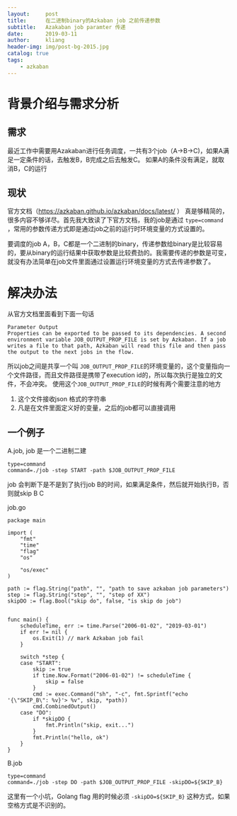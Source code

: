 ```yaml
---
layout:     post 
title:      在二进制binary的Azkaban job 之前传递参数
subtitle:   Azakaban job paramter 传递
date:       2019-03-11             
author:     kliang                  
header-img: img/post-bg-2015.jpg    
catalog: true                      
tags:                            
    - azkaban
---
```


# 背景介绍与需求分析
## 需求
最近工作中需要用Azakaban进行任务调度，一共有3个job（A->B->C)，如果A满足一定条件的话，去触发B，B完成之后去触发C。
如果A的条件没有满足，就取消B，C的运行

## 现状
官方文档（https://azkaban.github.io/azkaban/docs/latest/ ） 真是够精简的，很多内容不够详尽。首先我大致读了下官方文档，我的job是通过 `type=command` ，常用的参数传递方式即是通过job之前的运行时环境变量的方式设置的。

要调度的job A，B，C都是一个二进制的binary，传递参数给binary是比较容易的，要从binary的运行结果中获取参数是比较费劲的。我需要传递的参数是可变，就没有办法简单在job文件里面通过设置运行环境变量的方式去传递参数了。


# 解决办法
从官方文档里面看到下面一句话
```
Parameter Output
Properties can be exported to be passed to its dependencies. A second environment variable JOB_OUTPUT_PROP_FILE is set by Azkaban. If a job writes a file to that path, Azkaban will read this file and then pass the output to the next jobs in the flow.
```
所以job之间是共享一个叫 `JOB_OUTPUT_PROP_FILE`的环境变量的，这个变量指向一个文件路径，而且文件路径是携带了execution id的，所以每次执行是独立的文件，不会冲突。
使用这个`JOB_OUTPUT_PROP_FILE`的时候有两个需要注意的地方
1. 这个文件接收json 格式的字符串
2. 凡是在文件里面定义好的变量，之后的job都可以直接调用

## 一个例子
A.job, job 是一个二进制二建
```
type=command
command=./job -step START -path $JOB_OUTPUT_PROP_FILE 
```
job 会判断下是不是到了执行job B的时间，如果满足条件，然后就开始执行B，否则就skip B C

job.go
```
package main

import (
	"fmt"
	"time"
	"flag"
	"os"

	"os/exec"
)

path := flag.String("path", "", "path to save azkaban job parameters")
step := flag.String("step", "", "step of XX")
skipDO := flag.Bool("skip do", false, "is skip do job")


func main() {
	scheduleTime, err := time.Parse("2006-01-02", "2019-03-01")
	if err != nil {
		os.Exit(1) // mark Azkaban job fail
	}

	switch *step {
	case "START":
		skip := true
		if time.Now.Format("2006-01-02") != scheduleTime {
			skip = false
		}
		cmd := exec.Command("sh", "-c", fmt.Sprintf("echo '{\"SKIP_B\": %v}'> %v", skip, *path))
		cmd.CombinedOutput()
	case "DO":
		if *skipDO {
			fmt.Println("skip, exit...")
		}
		fmt.Println("hello, ok")
	}
}
```

B.job
```
type=command
command=./job -step DO -path $JOB_OUTPUT_PROP_FILE -skipDO=${SKIP_B}
```

这里有一个小坑，Golang flag 用的时候必须 `-skipDO=${SKIP_B}` 这种方式，如果空格方式是不识别的。
